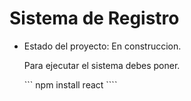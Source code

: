 <h1> Sistema de Registro </h1>

- Estado del proyecto: En construccion.

  Para ejecutar el sistema debes poner.

  ``` npm install react ````

